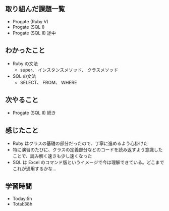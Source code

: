 ## 取り組んだ課題一覧
- Progate (Ruby Ⅴ)
- Progate (SQL I)
- Progate (SQL II) 途中
## わかったこと
- Ruby の文法
  - super、 インスタンスメソッド、 クラスメソッド
- SQL の文法
  - SELECT、 FROM、 WHERE  
## 次やること
- Progate (SQL II) 続き
## 感じたこと
- Ruby はクラスの基礎の部分だったので、丁寧に進めるよう心掛けた
- 特に演習のたびに、クラスの定義部分などのコードを読み返すよう意識したことで、読み解く速さも少し速くなった
- SQL は Excel のコマンド版というイメージで今は理解できている。どこまでこれが通用するかな...
## 学習時間
- Today:5h
- Total:38h
